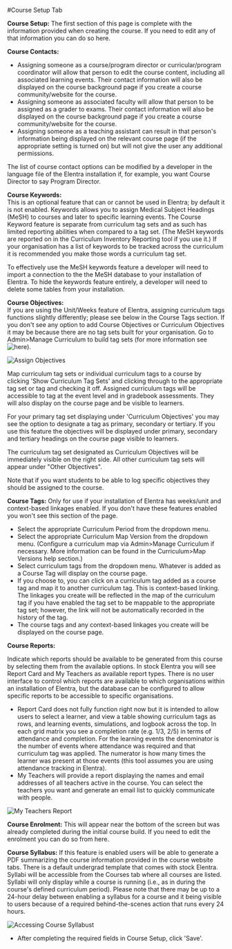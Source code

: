 #Course Setup Tab  

**Course Setup:** The first section of this page is complete with the information provided when creating the course.  If you need to edit any of that information you can do so here.

**Course Contacts:**  

* Assigning someone as a course/program director or curricular/program coordinator will allow that person to edit the course content, including all associated learning events.  Their contact information will also be displayed on the course background page if you create a course community/website for the course.  
* Assigning someone as associated faculty will allow that person to be assigned as a grader to exams. Their contact information will also be displayed on the course background page if you create a course community/website for the course.  
* Assigning someone as a teaching assistant can result in that person's information being displayed on the relevant course page (if the appropriate setting is turned on) but will not give the user any additional permissions.

The list of course contact options can be modified by a developer in the language file of the Elentra installation if, for example, you want Course Director to say Program Director.

**Course Keywords:**  
This is an optional feature that can or cannot be used in Elentra; by default it is not enabled.  Keywords allows you to assign Medical Subject Headings (MeSH) to courses and later to specific learning events.  The Course Keyword feature is separate from curriculum tag sets and as such has limited reporting abilities when compared to a tag set.  (The MeSH keywords are reported on in the Curriculum Inventory Reporting tool if you use it.)  If your organisation has a list of keywords to be tracked across the curriculum it is recommended you make those words a curriculum tag set.  

To effectively use the MeSH keywords feature a developer will need to import a connection to the the MeSH database to your installation of Elentra.  To hide the keywords feature entirely, a developer will need to delete some tables from your installation.

**Course Objectives:**  
If you are using the Unit/Weeks feature of Elentra, assigning curriculum tags functions slightly differently; please see below in the Course Tags section.  If you don't see any option to add Course Objectives or Curriculum Objectives it may be because there are no tag sets built for your organisation.  Go to Admin>Manage Curriculum to build tag sets (for more information see ![here](https://docs.entrada.org/learn/curriculum/tags/)).

![Assign Objectives](/img/courses/assigningcourseobjectives-me1.12.png)  

Map curriculum tag sets or individual curriculum tags to a course by clicking 'Show Curriculum Tag Sets' and clicking through to the appropriate tag set or tag and checking it off. Assigned curriculum tags will be accessible to tag at the event level and in gradebook assessments.  They will also display on the course page and be visible to learners.

For your primary tag set displaying under 'Curriculum Objectives' you may see the option to designate a tag as primary, secondary or tertiary.  If you use this feature the objectives will be displayed under primary, secondary and tertiary headings on the course page visible to learners.

The curriculum tag set designated as Curriculum Objectives will be immediately visible on the right side.  All other curriculum tag sets will appear under "Other Objectives".

Note that if you want students to be able to log specific objectives they should be assigned to the course.

**Course Tags:** Only for use if your installation of Elentra has weeks/unit and context-based linkages enabled.  If you don't have these features enabled you won't see this section of the page.

* Select the appropriate Curriculum Period from the dropdown menu.  
* Select the appropriate Curriculum Map Version from the dropdown menu.  (Configure a curriculum map via Admin>Manage Curriculum if necessary.  More information can be found in the Curriculum>Map Versions help section.)  
* Select curriculum tags from the dropdown menu.  Whatever is added as a Course Tag will display on the course page.  
* If you choose to, you can click on a curriculum tag added as a course tag and map it to another curriculum tag.  This is context-based linking.  The linkages you create will be reflected in the map of the curriculum tag if you have enabled the tag set to be mappable to the appropriate tag set; however, the link will not be automatically recorded in the history of the tag.  
* The course tags and any context-based linkages you create will be displayed on the course page.

**Course Reports:**  

Indicate which reports should be available to be generated from this course by selecting them from the available options.  In stock Elentra you will see Report Card and My Teachers as available report types.  There is no user interface to control which reports are available to which organisations within an installation of Elentra, but the database can be configured to allow specific reports to be accessible to specific organisations.

* Report Card does not fully function right now but it is intended to allow users to select a learner, and view a table showing curriculum tags as rows, and learning events, simulations, and logbook across the top.  In each grid matrix you see a completion rate (e.g. 1/3, 2/5) in terms of attendance and completion.  For the learning events the denominator is the number of events where attendance was required and that curriculum tag was applied.  The numerator is how many times the learner was present at those events (this tool assumes you are using attendance tracking in Elentra).
* My Teachers will provide a report displaying the names and email addresses of all teachers active in the course.  You can select the teachers you want and generate an email list to quickly communicate with people.

![My Teachers Report](/img/courses/myteachersreport-me1.12.png)  

**Course Enrolment:** This will appear near the bottom of the screen but was already completed during the initial course build.  If you need to edit the enrolment you can do so from here.  

**Course Syllabus:** If this feature is enabled users will be able to generate a PDF summarizing the course information provided in the course website tabs.  There is a default undergrad template that comes with stock Elentra.  Syllabi will be accessible from the Courses tab where all courses are listed.  Syllabi will only display while a course is running (i.e., as in during the course's defined curriculum period).  Please note that there may be up to a 24-hour delay between enabling a syllabus for a course and it being visible to users because of a required behind-the-scenes action that runs every 24 hours.

![Accessing Course Syllabust](/img/courses/syllabusicon-me1.12.png)

* After completing the required fields in Course Setup, click 'Save'.
